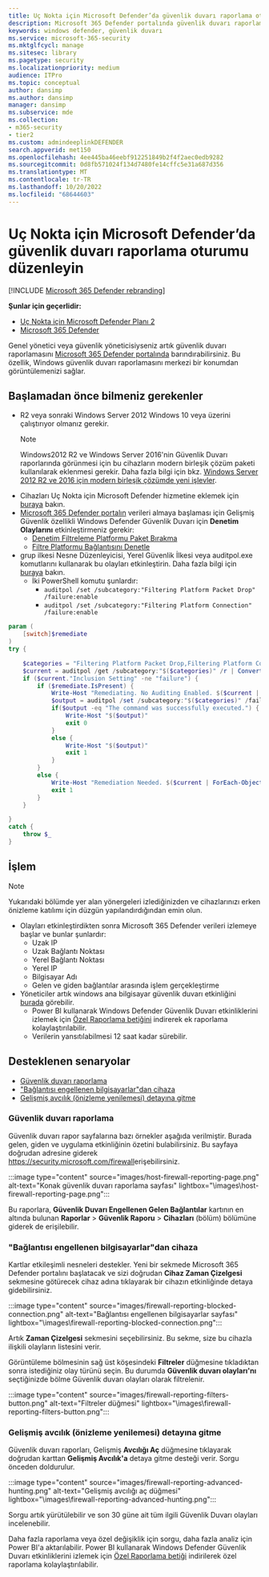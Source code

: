 ```yaml
---
title: Uç Nokta için Microsoft Defender’da güvenlik duvarı raporlama oturumu düzenleyin
description: Microsoft 365 Defender portalında güvenlik duvarı raporlamayı barındırın ve görüntüleyin.
keywords: windows defender, güvenlik duvarı
ms.service: microsoft-365-security
ms.mktglfcycl: manage
ms.sitesec: library
ms.pagetype: security
ms.localizationpriority: medium
audience: ITPro
ms.topic: conceptual
author: dansimp
ms.author: dansimp
manager: dansimp
ms.subservice: mde
ms.collection:
- m365-security
- tier2
ms.custom: admindeeplinkDEFENDER
search.appverid: met150
ms.openlocfilehash: 4ee445ba46eebf912251849b2f4f2aec0edb9282
ms.sourcegitcommit: 0d8fb571024f134d7480fe14cffc5e31a687d356
ms.translationtype: MT
ms.contentlocale: tr-TR
ms.lasthandoff: 10/20/2022
ms.locfileid: "68644603"
---
```

# <a name="host-firewall-reporting-in-microsoft-defender-for-endpoint"></a>Uç Nokta için Microsoft Defender’da güvenlik duvarı raporlama oturumu düzenleyin

[!INCLUDE [Microsoft 365 Defender rebranding](../../includes/microsoft-defender.md)]

**Şunlar için geçerlidir:**
- [Uç Nokta için Microsoft Defender Planı 2](https://go.microsoft.com/fwlink/p/?linkid=2154037)
- [Microsoft 365 Defender](https://go.microsoft.com/fwlink/?linkid=2118804)

Genel yönetici veya güvenlik yöneticisiyseniz artık güvenlik duvarı raporlamasını [Microsoft 365 Defender portalında](https://security.microsoft.com) barındırabilirsiniz. Bu özellik, Windows güvenlik duvarı raporlamasını merkezi bir konumdan görüntülemenizi sağlar.

## <a name="what-do-you-need-to-know-before-you-begin"></a>Başlamadan önce bilmeniz gerekenler

- R2 veya sonraki Windows Server 2012 Windows 10 veya üzerini çalıştırıyor olmanız gerekir.
     > [!NOTE]
     > Windows2012 R2 ve Windows Server 2016'nin Güvenlik Duvarı raporlarında görünmesi için bu cihazların modern birleşik çözüm paketi kullanılarak eklenmesi gerekir. Daha fazla bilgi için bkz. [Windows Server 2012 R2 ve 2016 için modern birleşik çözümde yeni işlevler](/microsoft-365/security/defender-endpoint/configure-server-endpoints#new-windows-server-2012-r2-and-2016-functionality-in-the-modern-unified-solution).
- Cihazları Uç Nokta için Microsoft Defender hizmetine eklemek için [buraya](onboard-configure.md) bakın.
- <a href="https://go.microsoft.com/fwlink/p/?linkid=2077139" target="_blank">Microsoft 365 Defender portalın</a> verileri almaya başlaması için Gelişmiş Güvenlik özellikli Windows Defender Güvenlik Duvarı için **Denetim Olaylarını** etkinleştirmeniz gerekir:
  - [Denetim Filtreleme Platformu Paket Bırakma](/windows/security/threat-protection/auditing/audit-filtering-platform-packet-drop)
  - [Filtre Platformu Bağlantısını Denetle](/windows/security/threat-protection/auditing/audit-filtering-platform-connection)
- grup ilkesi Nesne Düzenleyicisi, Yerel Güvenlik İlkesi veya auditpol.exe komutlarını kullanarak bu olayları etkinleştirin. Daha fazla bilgi için [buraya](/windows/win32/fwp/auditing-and-logging) bakın.
  - İki PowerShell komutu şunlardır:
    - `auditpol /set /subcategory:"Filtering Platform Packet Drop" /failure:enable`
    - `auditpol /set /subcategory:"Filtering Platform Connection" /failure:enable`

```powershell
param (
    [switch]$remediate
)
try {

    $categories = "Filtering Platform Packet Drop,Filtering Platform Connection"
    $current = auditpol /get /subcategory:"$($categories)" /r | ConvertFrom-Csv    
    if ($current."Inclusion Setting" -ne "failure") {
        if ($remediate.IsPresent) {
            Write-Host "Remediating. No Auditing Enabled. $($current | ForEach-Object {$_.Subcategory + ":" + $_.'Inclusion Setting' + ";"})"
            $output = auditpol /set /subcategory:"$($categories)" /failure:enable
            if($output -eq "The command was successfully executed.") {
                Write-Host "$($output)"
                exit 0
            }
            else {
                Write-Host "$($output)"
                exit 1
            }
        }
        else {
            Write-Host "Remediation Needed. $($current | ForEach-Object {$_.Subcategory + ":" + $_.'Inclusion Setting' + ";"})."
            exit 1
        }
    }

}
catch {
    throw $_
} 
```

## <a name="the-process"></a>İşlem

> [!NOTE]
> Yukarıdaki bölümde yer alan yönergeleri izlediğinizden ve cihazlarınızı erken önizleme katılımı için düzgün yapılandırdığından emin olun.

- Olayları etkinleştirdikten sonra Microsoft 365 Defender verileri izlemeye başlar ve bunlar şunlardır: 
   - Uzak IP
   - Uzak Bağlantı Noktası
   - Yerel Bağlantı Noktası
   - Yerel IP
   - Bilgisayar Adı
   - Gelen ve giden bağlantılar arasında işlem gerçekleştirme
- Yöneticiler artık windows ana bilgisayar güvenlik duvarı etkinliğini [burada](https://security.microsoft.com/firewall) görebilir.
   - Power BI kullanarak Windows Defender Güvenlik Duvarı etkinliklerini izlemek için [Özel Raporlama betiğini](https://github.com/microsoft/MDATP-PowerBI-Templates/tree/master/Firewall) indirerek ek raporlama kolaylaştırılabilir.
   - Verilerin yansıtılabilmesi 12 saat kadar sürebilir.

## <a name="supported-scenarios"></a>Desteklenen senaryolar

- [Güvenlik duvarı raporlama](#firewall-reporting)
- ["Bağlantısı engellenen bilgisayarlar"dan cihaza](#from-computers-with-a-blocked-connection-to-device)
- [Gelişmiş avcılık (önizleme yenilemesi) detayına gitme](#drill-into-advanced-hunting-preview-refresh)

### <a name="firewall-reporting"></a>Güvenlik duvarı raporlama

Güvenlik duvarı rapor sayfalarına bazı örnekler aşağıda verilmiştir. Burada gelen, giden ve uygulama etkinliğinin özetini bulabilirsiniz. Bu sayfaya doğrudan adresine giderek <https://security.microsoft.com/firewall>erişebilirsiniz.

:::image type="content" source="images/host-firewall-reporting-page.png" alt-text="Konak güvenlik duvarı raporlama sayfası" lightbox="\images\host-firewall-reporting-page.png":::

Bu raporlara, **Güvenlik Duvarı Engellenen Gelen Bağlantılar** kartının en altında bulunan **Raporlar** > **Güvenlik Raporu** > **Cihazları** (bölüm) bölümüne giderek de erişilebilir.

### <a name="from-computers-with-a-blocked-connection-to-device"></a>"Bağlantısı engellenen bilgisayarlar"dan cihaza

Kartlar etkileşimli nesneleri destekler. Yeni bir sekmede Microsoft 365 Defender portalını başlatacak ve sizi doğrudan **Cihaz Zaman Çizelgesi** sekmesine götürecek cihaz adına tıklayarak bir cihazın etkinliğinde detaya gidebilirsiniz.

:::image type="content" source="images/firewall-reporting-blocked-connection.png" alt-text="Bağlantısı engellenen bilgisayarlar sayfası" lightbox="\images\firewall-reporting-blocked-connection.png":::

Artık **Zaman Çizelgesi** sekmesini seçebilirsiniz. Bu sekme, size bu cihazla ilişkili olayların listesini verir.

Görüntüleme bölmesinin sağ üst köşesindeki **Filtreler** düğmesine tıkladıktan sonra istediğiniz olay türünü seçin. Bu durumda **Güvenlik duvarı olayları'nı** seçtiğinizde bölme Güvenlik duvarı olayları olarak filtrelenir.

:::image type="content" source="images/firewall-reporting-filters-button.png" alt-text="Filtreler düğmesi" lightbox="\images\firewall-reporting-filters-button.png":::

### <a name="drill-into-advanced-hunting-preview-refresh"></a>Gelişmiş avcılık (önizleme yenilemesi) detayına gitme

Güvenlik duvarı raporları, Gelişmiş **Avcılığı Aç** düğmesine tıklayarak doğrudan karttan **Gelişmiş Avcılık'a** detaya gitme desteği verir. Sorgu önceden doldurulur.

:::image type="content" source="images/firewall-reporting-advanced-hunting.png" alt-text="Gelişmiş avcılığı aç düğmesi" lightbox="\images\firewall-reporting-advanced-hunting.png":::

Sorgu artık yürütülebilir ve son 30 güne ait tüm ilgili Güvenlik Duvarı olayları incelenebilir.

Daha fazla raporlama veya özel değişiklik için sorgu, daha fazla analiz için Power BI'a aktarılabilir. Power BI kullanarak Windows Defender Güvenlik Duvarı etkinliklerini izlemek için [Özel Raporlama betiği](https://github.com/microsoft/MDATP-PowerBI-Templates/tree/master/Firewall) indirilerek özel raporlama kolaylaştırılabilir.
